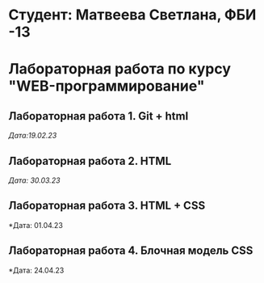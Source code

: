 # Студент: Матвеева Светлана, ФБИ -13

# Лабораторная работа по курсу "WEB-программирование"

## Лабораторная работа 1. Git + html

*Дата:19.02.23*

## Лабораторная работа 2. HTML

*Дата: 30.03.23*

## Лабораторная работа 3. HTML + CSS

*Дата: 01.04.23

## Лабораторная работа 4. Блочная модель CSS

*Дата: 24.04.23